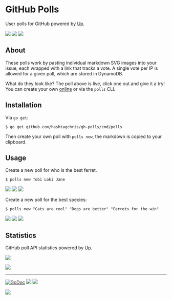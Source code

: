 # GitHub Polls

User polls for GitHub powered by [Up](https://github.com/apex/up).

[![](https://api.gh-polls.com/poll/01BM2T00TMSDTZWJ1RP6TQF200/Option%20A)](https://api.gh-polls.com/poll/01BM2T00TMSDTZWJ1RP6TQF200/Option%20A/vote)
[![](https://api.gh-polls.com/poll/01BM2T00TMSDTZWJ1RP6TQF200/Option%20B)](https://api.gh-polls.com/poll/01BM2T00TMSDTZWJ1RP6TQF200/Option%20B/vote)
[![](https://api.gh-polls.com/poll/01BM2T00TMSDTZWJ1RP6TQF200/Option%20C)](https://api.gh-polls.com/poll/01BM2T00TMSDTZWJ1RP6TQF200/Option%20C/vote)

## About

These polls work by pasting individual markdown SVG images into your issue, each wrapped with a link that tracks a vote. A single vote per IP is allowed for a given poll, which are stored in DynamoDB.

What do they look like? The poll above is live, click one out and give it a try! You can create your own [online](https://app.gh-polls.com/) or via the `polls` CLI.

## Installation

Via `go get`:

```
$ go get github.com/hashtagchris/gh-polls/cmd/polls
```

Then create your own poll with `polls new`, the markdown is copied to your clipboard.

## Usage

Create a new poll for who is the best ferret.

```
$ polls new Tobi Loki Jane
```

[![](https://api.gh-polls.com/poll/01BM2ZHFZXYKQV9N3HNFXCBH3N/Tobi)](https://api.gh-polls.com/poll/01BM2ZHFZXYKQV9N3HNFXCBH3N/Tobi/vote)
[![](https://api.gh-polls.com/poll/01BM2ZHFZXYKQV9N3HNFXCBH3N/Loki)](https://api.gh-polls.com/poll/01BM2ZHFZXYKQV9N3HNFXCBH3N/Loki/vote)
[![](https://api.gh-polls.com/poll/01BM2ZHFZXYKQV9N3HNFXCBH3N/Jane)](https://api.gh-polls.com/poll/01BM2ZHFZXYKQV9N3HNFXCBH3N/Jane/vote)

Create a new poll for the best species:

```
$ polls new "Cats are cool" "Dogs are better" "Ferrets for the win"
```

[![](https://api.gh-polls.com/poll/01BM2ZHPN7BA19X15SQDGX4D88/Cats%20are%20cool)](https://api.gh-polls.com/poll/01BM2ZHPN7BA19X15SQDGX4D88/Cats%20are%20cool/vote)
[![](https://api.gh-polls.com/poll/01BM2ZHPN7BA19X15SQDGX4D88/Dogs%20are%20better)](https://api.gh-polls.com/poll/01BM2ZHPN7BA19X15SQDGX4D88/Dogs%20are%20better/vote)
[![](https://api.gh-polls.com/poll/01BM2ZHPN7BA19X15SQDGX4D88/Ferrets%20for%20the%20win)](https://api.gh-polls.com/poll/01BM2ZHPN7BA19X15SQDGX4D88/Ferrets%20for%20the%20win/vote)

## Statistics

GitHub poll API statistics powered by [Up](https://github.com/apex/up).

![](https://q3qxtefzqa.execute-api.us-west-2.amazonaws.com/production/timeseries/start:-1M/title:Requests/max-points:750)

![](https://q3qxtefzqa.execute-api.us-west-2.amazonaws.com/production/timeseries/title:Latency/start:-1M/metric:Latency/stat:Average/x-suffix:%20ms/max-points:750)

---

[![GoDoc](https://godoc.org/github.com/hashtagchris/gh-polls?status.svg)](https://godoc.org/github.com/hashtagchris/gh-polls)
![](https://img.shields.io/badge/license-MIT-blue.svg)
![](https://img.shields.io/badge/status-experimental-orange.svg)

<a href="https://apex.sh"><img src="http://tjholowaychuk.com:6000/svg/sponsor"></a>

